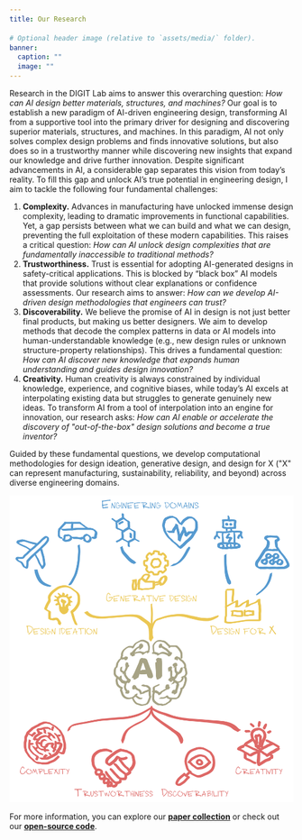 ```yaml
---
title: Our Research

# Optional header image (relative to `assets/media/` folder).
banner:
  caption: ""
  image: ""
---
```


Research in the DIGIT Lab aims to answer this overarching question: *How can AI design better materials, structures, and machines?* Our goal is to establish a new paradigm of AI-driven engineering design, transforming AI from a supportive tool into the primary driver for designing and discovering superior materials, structures, and machines. In this paradigm, AI not only solves complex design problems and finds innovative solutions, but also does so in a trustworthy manner while discovering new insights that expand our knowledge and drive further innovation. Despite significant advancements in AI, a considerable gap separates this vision from today’s reality. To fill this gap and unlock AI’s true potential in engineering design, I aim to tackle the following four fundamental challenges:

1. **Complexity.** Advances in manufacturing have unlocked immense design complexity, leading to dramatic improvements in functional capabilities. Yet, a gap persists between what we can build and what we can design, preventing the full exploitation of these modern capabilities. This raises a critical question: *How can AI unlock design complexities that are fundamentally inaccessible to traditional methods?*
2. **Trustworthiness.** Trust is essential for adopting AI-generated designs in safety-critical applications. This is blocked by “black box” AI models that provide solutions without clear explanations or confidence assessments. Our research aims to answer: *How can we develop AI-driven design methodologies that engineers can trust?*
3. **Discoverability.** We believe the promise of AI in design is not just better final products, but making us better designers. We aim to develop methods that decode the complex patterns in data or AI models into human-understandable knowledge (e.g., new design rules or unknown structure-property relationships). This drives a fundamental question: *How can AI discover new knowledge that expands human understanding and guides design innovation?* 
4. **Creativity.** Human creativity is always constrained by individual knowledge, experience, and cognitive biases, while today’s AI excels at interpolating existing data but struggles to generate genuinely new ideas. To transform AI from a tool of interpolation into an engine for innovation, our research asks: *How can AI enable or accelerate the discovery of "out-of-the-box" design solutions and become a true inventor?*

Guided by these fundamental questions, we develop computational methodologies for design ideation, generative design, and design for X ("X" can represent manufacturing, sustainability, reliability, and beyond) across diverse engineering domains.

![alt text](../../assets/media/landing_page_image.png)

For more information, you can explore our [**paper collection**](/publication/) or check out our [**open-source code**](https://www.github.com/DIGITLab23).
